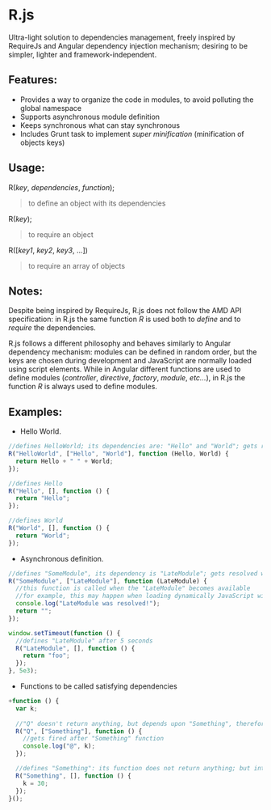 # R.js
Ultra-light solution to dependencies management, freely inspired by RequireJs and Angular dependency injection mechanism; desiring to be simpler, lighter and framework-independent.

## Features:
- Provides a way to organize the code in modules, to avoid polluting the global namespace
- Supports asynchronous module definition
- Keeps synchronous what can stay synchronous
- Includes Grunt task to implement *super minification* (minification of objects keys)

## Usage:
R(_key_, _dependencies_, _function_);
> to define an object with its dependencies

R(_key_);
> to require an object

R([_key1_, _key2_, _key3_, ...])
> to require an array of objects

## Notes:
Despite being inspired by RequireJs, R.js does not follow the AMD API specification: in R.js the same function _R_ is used both to _define_ and to _require_ the dependencies.

R.js follows a different philosophy and behaves similarly to Angular dependency mechanism: modules can be defined in random order, but the keys are chosen during development and JavaScript are normally loaded using script elements. While in Angular different functions are used to define modules (_controller_, _directive_, _factory_, _module_, _etc..._), in R.js the function _R_ is always used to define modules.

## Examples:
- Hello World.
```javascript
//defines HelloWorld; its dependencies are: "Hello" and "World"; gets resolved when both "Hello" and "World" becomes defined.
R("HelloWorld", ["Hello", "World"], function (Hello, World) {
  return Hello + " " + World;
});

//defines Hello
R("Hello", [], function () {
  return "Hello";
});

//defines World
R("World", [], function () {
  return "World";
});
```
- Asynchronous definition.
```javascript
//defines "SomeModule", its dependency is "LateModule"; gets resolved when "LateModule" becomes defined
R("SomeModule", ["LateModule"], function (LateModule) {
  //this function is called when the "LateModule" becomes available
  //for example, this may happen when loading dynamically JavaScript with an AJAX call
  console.log("LateModule was resolved!");
  return "";
});

window.setTimeout(function () {
  //defines "LateModule" after 5 seconds
  R("LateModule", [], function () {  
    return "foo";
  });
}, 5e3);
```
- Functions to be called satisfying dependencies
```javascript
+function () {
  var k;
  
  //"Q" doesn't return anything, but depends upon "Something", therefore its function is called after "Something" function.
  R("Q", ["Something"], function () {
    //gets fired after "Something" function
    console.log("@", k);
  });

  //defines "Something": its function does not return anything; but interacts with external variable "k"
  R("Something", [], function () {
    k = 30;
  });
}();
```
